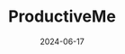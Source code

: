 ---
title: ProductiveMe

summary: ProductiveMe is a Chrome extension designed to help you stay focused and productive during your study sessions. By allowing you to specify the topic or subject you want to study and set a timer, ProductiveMe utilizes advanced language models (LLMs) to intelligently filter and allow access only to websites related to your chosen topic, blocking all irrelevant webpages. 

tags:
- Web Development

date: '2024-06-17'

# Optional external URL for project (replaces project detail page).
external_link: "https://github.com/iiierie/ProductiveMe.git"

# Featured image
# To use, add an image named `featured.jpg/png` to your page's folder. 
image:
  caption: ""
  focal_point: ""
  preview_only: false
  alt_text: "ProductiveMe"

links:
- name: ProductiveMe
  url: https://github.com/iiierie/ProductiveMe.git
url_code: https://github.com/iiierie/ProductiveMe.git
url_pdf: ""
url_slides: ""
url_video: ""
---